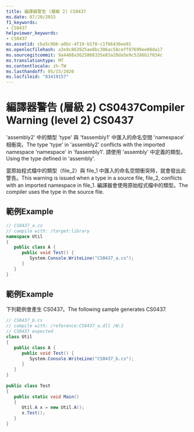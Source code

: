 ```yaml
---
title: 編譯器警告 (層級 2) CS0437
ms.date: 07/20/2015
f1_keywords:
- CS0437
helpviewer_keywords:
- CS0437
ms.assetid: cba5c9b6-a0bc-4f19-b1f0-c1f66436ee91
ms.openlocfilehash: a3e9c863925ae8bc306ac58ceff87699ee08da17
ms.sourcegitcommit: 9a4488a3625866335e83a20da5e9c5286b1f034c
ms.translationtype: MT
ms.contentlocale: zh-TW
ms.lasthandoff: 05/15/2020
ms.locfileid: "83419157"
---
```

# <a name="compiler-warning-level-2-cs0437"></a><span data-ttu-id="c07e1-102">編譯器警告 (層級 2) CS0437</span><span class="sxs-lookup"><span data-stu-id="c07e1-102">Compiler Warning (level 2) CS0437</span></span>
<span data-ttu-id="c07e1-103">'assembly2' 中的類型 'type' 與 'fassembly1' 中匯入的命名空間 'namespace' 相衝突。</span><span class="sxs-lookup"><span data-stu-id="c07e1-103">The type 'type' in 'assembly2' conflicts with the imported namespace 'namespace' in 'fassembly1'.</span></span> <span data-ttu-id="c07e1-104">請使用 'assembly' 中定義的類型。</span><span class="sxs-lookup"><span data-stu-id="c07e1-104">Using the type defined in 'assembly'.</span></span>  
  
 <span data-ttu-id="c07e1-105">當原始程式檔中的類型（file_2）與 file_1 中匯入的命名空間衝突時，就會發出此警告。</span><span class="sxs-lookup"><span data-stu-id="c07e1-105">This warning is issued when a type in a source file, file_2, conflicts with an imported namespace in file_1.</span></span> <span data-ttu-id="c07e1-106">編譯器會使用原始程式檔中的類型。</span><span class="sxs-lookup"><span data-stu-id="c07e1-106">The compiler uses the type in the source file.</span></span>  
  
## <a name="example"></a><span data-ttu-id="c07e1-107">範例</span><span class="sxs-lookup"><span data-stu-id="c07e1-107">Example</span></span>  
  
```csharp  
// CS0437_a.cs  
// compile with: /target:library  
namespace Util
{  
   public class A {  
      public void Test() {  
         System.Console.WriteLine("CS0437_a.cs");  
      }  
   }  
}  
```  
  
## <a name="example"></a><span data-ttu-id="c07e1-108">範例</span><span class="sxs-lookup"><span data-stu-id="c07e1-108">Example</span></span>  
 <span data-ttu-id="c07e1-109">下列範例會產生 CS0437。</span><span class="sxs-lookup"><span data-stu-id="c07e1-109">The following sample generates CS0437.</span></span>  
  
```csharp  
// CS0437_b.cs  
// compile with: /reference:CS0437_a.dll /W:2  
// CS0437 expected  
class Util
{  
   public class A {
      public void Test() {  
         System.Console.WriteLine("CS0437_b.cs");  
      }  
   }  
}  
  
public class Test
{  
   public static void Main()
   {  
      Util.A x = new Util.A();  
      x.Test();  
   }  
}  
```
